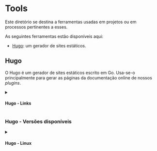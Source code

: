 # Tools

Este diretório se destina a ferramentas usadas em projetos ou em processos pertinentes a esses.

As seguintes ferramentas estão disponíveis aqui:

- [Hugo](#hugo): um gerador de sites estáticos.

## Hugo

O Hugo é um gerador de sites estáticos escrito em Go. Usa-se-o principalmente para gerar as páginas da documentação online de nossos _plugins_.

<details>
  <summary><h4>Hugo - Links</h4></summary>

- [Home page](https://gohugo.io/)
- [Documentação](https://gohugo.io/documentation/)
- [Temas](https://themes.gohugo.io/)

</details>

### Hugo - Versões disponíveis

<details>
  <summary><h4>Hugo - Linux</h4></summary>

- [v0.140.0](./hugo_0.140.0_Linux-64bit.tar.gz)

</details>
